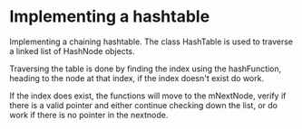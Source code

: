 # Implementing a hashtable

Implementing a chaining hashtable. The class HashTable is used to traverse a linked list of HashNode objects.

Traversing the table is done by finding the index using the hashFunction, heading to the node at that index, if the index doesn't exist do work.

If the index does exist, the functions will move to the mNextNode, verify if there is a valid pointer and either continue checking down the list, or do work if there is no pointer in the nextnode.